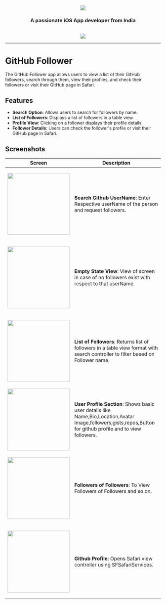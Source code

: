 <h1 align="center">
    <img src="https://readme-typing-svg.herokuapp.com/?font=Righteous&size=35&center=true&vCenter=true&width=500&height=70&duration=4000&lines=Hi+There!+👋;+I'm+Mohit+Bajpai!;" />
</h1>

<h3 align="center">A passionate iOS App developer from India</h3>

<br/>

<div align="center">

 </div>
 
<div align="center"> 
  <a href="www.linkedin.com/in/mohit-bajpai-a65b7b256" target="_blank">
    <img src="https://img.shields.io/badge/LinkedIn-0077B5?style=for-the-badge&logo=linkedin&logoColor=white" target="_blank" />
  </a>
</div>

 <hr/>
 
 # GitHub Follower

The GitHub Follower app allows users to view a list of their GitHub followers, search through them, view their profiles, and check their followers or visit their GitHub page in Safari.

## Features

- **Search Option**: Allows users to search for followers by name.
- **List of Followers**: Displays a list of followers in a table view.
- **Profile View**: Clicking on a follower displays their profile details.
- **Follower Details**: Users can check the follower's profile or visit their GitHub page in Safari.

## Screenshots

| Screen            | Description                       |
|-------------------|-----------------------------------|
|<p align="center"> <img src="https://github.com/user-attachments/assets/a9065492-f3ab-4072-8af1-a50bb19bea96" width="200"/> </p>| **Search Github UserName**: Enter Respective userName of the person and request followers. |
|<p align="center"> <img src="https://github.com/user-attachments/assets/c7c4dc7b-85ea-4f52-a224-b5952f71d36b" width="200"/> </p>| **Empty State View**: View of screen in case of no followers exist with respect to that userName. |
|<p align="center"> <img src="https://github.com/user-attachments/assets/0276e1cc-adfa-4293-9ac3-975f8aaaf480" width="200"/> </p>| **List of Followers**: Returns list of followers in a table view format with search controller to filter based on Follower name. |
| <img src="https://github.com/user-attachments/assets/bd1f6a47-3486-4569-86a1-ded6a1265ef0" width="200"/> | **User Profile Section**: Shows basic user details like Name,Bio,Location,Avatar Image,followers,gists,repos,Button for github profile and to view followers. |
|<p align="center"> <img src="https://github.com/user-attachments/assets/82ecd01a-bcc5-4ac9-a7fd-ea736fe37e76" width="200"/> </p>| **Followers of Followers**: To View Followers of Followers and so on. |
|<p align="center"> <img src="https://github.com/user-attachments/assets/b1327947-a6ce-4e44-82c3-9b282eb47fb5" width="200"/> </p>| **Github Profile**: Opens Safari view controller using SFSafariServices. |
